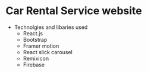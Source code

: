 # Car Rental Service website
* Technolgies and libaries used
  * React.js
  * Bootstrap
  * Framer motion
  * React slick carousel
  * Remixicon
  * Firebase
